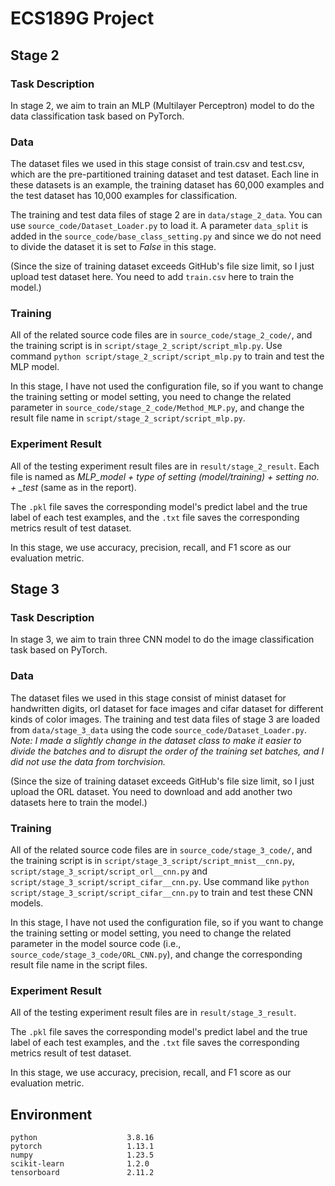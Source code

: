 # ECS189G Project
## Stage 2
### Task Description
In stage 2, we aim to train an MLP (Multilayer Perceptron) model to do the data classification task based on PyTorch.

### Data
The dataset files we used in this stage consist of train.csv and test.csv, which are the pre-partitioned training dataset and test dataset. Each line in these datasets is an example, the training dataset has 60,000 examples and the test dataset has 10,000 examples for classification.

The training and test data files of stage 2 are in `data/stage_2_data`. You can use `source_code/Dataset_Loader.py` to load it. A parameter `data_split` is added in the `source_code/base_class_setting.py` and since we do not need to divide the dataset it is set to *False* in this stage.

(Since the size of training dataset exceeds GitHub's file size limit, so I just upload test dataset here. You need to add `train.csv` here to train the model.)
### Training
All of the related source code files are in `source_code/stage_2_code/`, and the training script is in `script/stage_2_script/script_mlp.py`. Use command `python script/stage_2_script/script_mlp.py` to train and test the MLP model.

In this stage, I have not used the configuration file, so if you want to change the training setting or model setting, you need to change the related parameter in `source_code/stage_2_code/Method_MLP.py`, and change the result file name in `script/stage_2_script/script_mlp.py`.

### Experiment Result
All of the testing experiment result files are in `result/stage_2_result`. Each file is named as *MLP_model + type of setting (model/training) + setting no. + _test* (same as in the report). 

The `.pkl` file saves the corresponding model's predict label and the true label of each test examples, and the `.txt` file saves the corresponding metrics result of test dataset.

In this stage, we use accuracy, precision, recall, and F1 score as our evaluation metric.

## Stage 3
### Task Description
In stage 3, we aim to train three CNN model to do the image classification task based on PyTorch.

### Data
The dataset files we used in this stage consist of minist dataset for handwritten digits, orl dataset for face images and cifar dataset for different kinds of color images. The training and test data files of stage 3 are loaded from `data/stage_3_data` using the code `source_code/Dataset_Loader.py`. *Note: I made a slightly change in the dataset class to make it easier to divide the batches and to disrupt the order of the training set batches, and I did not use the data from torchvision.*

(Since the size of training dataset exceeds GitHub's file size limit, so I just upload the ORL dataset. You need to download and add another two datasets here to train the model.)
### Training
All of the related source code files are in `source_code/stage_3_code/`, and the training script is in `script/stage_3_script/script_mnist__cnn.py`, `script/stage_3_script/script_orl__cnn.py` and `script/stage_3_script/script_cifar__cnn.py`. Use command like `python script/stage_3_script/script_cifar__cnn.py` to train and test these CNN models.

In this stage, I have not used the configuration file, so if you want to change the training setting or model setting, you need to change the related parameter in the model source code (i.e., `source_code/stage_3_code/ORL_CNN.py`), and change the corresponding result file name in the script files.

### Experiment Result
All of the testing experiment result files are in `result/stage_3_result`. 

The `.pkl` file saves the corresponding model's predict label and the true label of each test examples, and the `.txt` file saves the corresponding metrics result of test dataset.

In this stage, we use accuracy, precision, recall, and F1 score as our evaluation metric.

## Environment
```
python                    3.8.16
pytorch                   1.13.1
numpy                     1.23.5
scikit-learn              1.2.0
tensorboard               2.11.2
```